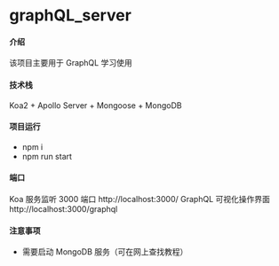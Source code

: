 # graphQL_server

#### 介绍
该项目主要用于 GraphQL 学习使用

#### 技术栈
Koa2 + Apollo Server + Mongoose + MongoDB

#### 项目运行
- npm i 
- npm run start

#### 端口
Koa 服务监听 3000 端口 http://localhost:3000/
GraphQL 可视化操作界面 http://localhost:3000/graphql

#### 注意事项
- 需要启动 MongoDB 服务（可在网上查找教程）